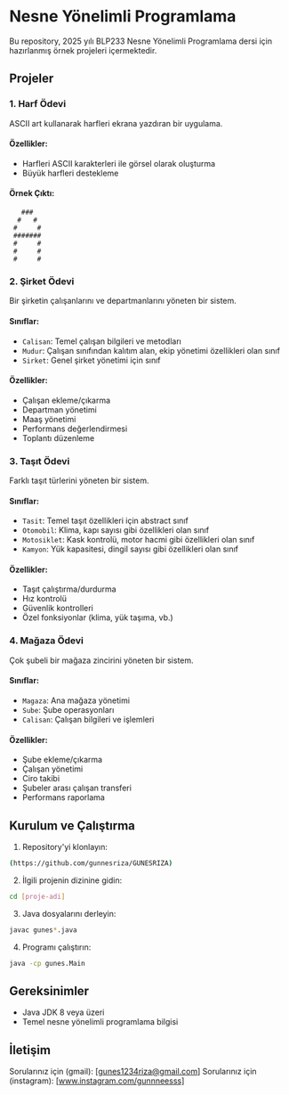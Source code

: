 # Nesne Yönelimli Programlama 


Bu repository, 2025 yılı BLP233 Nesne Yönelimli Programlama dersi için hazırlanmış örnek projeleri içermektedir.

## Projeler

### 1. Harf Ödevi
ASCII art kullanarak harfleri ekrana yazdıran bir uygulama.

#### Özellikler:
- Harfleri ASCII karakterleri ile görsel olarak oluşturma
- Büyük harfleri destekleme

#### Örnek Çıktı:
```
   ###    
  #   #   
 #     #  
 ####### 
 #     #  
 #     #  
 #     #  
```

### 2. Şirket Ödevi
Bir şirketin çalışanlarını ve departmanlarını yöneten bir sistem.

#### Sınıflar:
- `Calisan`: Temel çalışan bilgileri ve metodları
- `Mudur`: Çalışan sınıfından kalıtım alan, ekip yönetimi özellikleri olan sınıf
- `Sirket`: Genel şirket yönetimi için sınıf

#### Özellikler:
- Çalışan ekleme/çıkarma
- Departman yönetimi
- Maaş yönetimi
- Performans değerlendirmesi
- Toplantı düzenleme

### 3. Taşıt Ödevi
Farklı taşıt türlerini yöneten bir sistem.

#### Sınıflar:
- `Tasit`: Temel taşıt özellikleri için abstract sınıf
- `Otomobil`: Klima, kapı sayısı gibi özellikleri olan sınıf
- `Motosiklet`: Kask kontrolü, motor hacmi gibi özellikleri olan sınıf
- `Kamyon`: Yük kapasitesi, dingil sayısı gibi özellikleri olan sınıf

#### Özellikler:
- Taşıt çalıştırma/durdurma
- Hız kontrolü
- Güvenlik kontrolleri
- Özel fonksiyonlar (klima, yük taşıma, vb.)

### 4. Mağaza Ödevi
Çok şubeli bir mağaza zincirini yöneten bir sistem.

#### Sınıflar:
- `Magaza`: Ana mağaza yönetimi
- `Sube`: Şube operasyonları
- `Calisan`: Çalışan bilgileri ve işlemleri

#### Özellikler:
- Şube ekleme/çıkarma
- Çalışan yönetimi
- Ciro takibi
- Şubeler arası çalışan transferi
- Performans raporlama

## Kurulum ve Çalıştırma

1. Repository'yi klonlayın:
```bash
(https://github.com/gunnesriza/GUNESRIZA)
```

2. İlgili projenin dizinine gidin:
```bash
cd [proje-adi]
```

3. Java dosyalarını derleyin:
```bash
javac gunes*.java
```

4. Programı çalıştırın:
```bash
java -cp gunes.Main
```

## Gereksinimler

- Java JDK 8 veya üzeri
- Temel nesne yönelimli programlama bilgisi

## İletişim

Sorularınız için (gmail): [gunes1234riza@gmail.com] 
Sorularınız için (instagram): [www.instagram.com/gunnneesss] 
